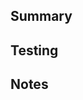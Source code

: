 ## Summary

<!-- This is mandatory. Give a short description of what this PR does like "This PR does X, Y, and Z." -->

## Testing

<!-- Explain how this change has been tested and how the reviewer may replicate those tests. -->

## Notes

<!-- Any relevant notes -->

<!-- ##################### This is a MINIMAL version of the PR template.  ##################### -->
<!-- You can find a version with more STANDARDIZED sections in `.github/pull_request_template_full.md`. Please pick from those instead of adding your own, new sections! -->